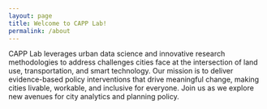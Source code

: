 ```yaml
---
layout: page
title: Welcome to CAPP Lab!
permalink: /about
---
```


CAPP Lab leverages urban data science and innovative research methodologies to address challenges cities face at the intersection of land use, transportation, and smart technology. Our mission is to deliver evidence-based policy interventions that drive meaningful change, making cities livable, workable, and inclusive for everyone. Join us as we explore new avenues for city analytics and planning policy. 

